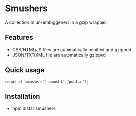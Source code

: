 # Smushers

A collection of un-embiggeners in a gzip wrapper.

## Features
* CSS/HTML/JS files are automatically minified and gzipped
* JSON/TXT/XML file are automatically gzipped

## Quick usage
    require('smushers').smush('./public');

## Installation

* npm install smushers